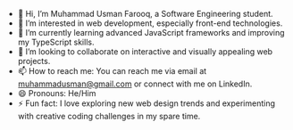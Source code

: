- 👋 Hi, I’m Muhammad Usman Farooq, a Software Engineering student.
- 👀 I’m interested in web development, especially front-end technologies.
- 🌱 I’m currently learning advanced JavaScript frameworks and improving my TypeScript skills.
- 💞️ I’m looking to collaborate on interactive and visually appealing web projects.
- 📫 How to reach me: You can reach me via email at muhammadusman@gmail.com or connect with me on LinkedIn.
- 😄 Pronouns: He/Him
- ⚡ Fun fact: I love exploring new web design trends and experimenting with creative coding challenges in my spare time.
<!---
muhammadusman250/muhammadusman250 is a ✨ special ✨ repository because its `README.md` (this file) appears on your GitHub profile.
You can click the Preview link to take a look at your changes.
--->
